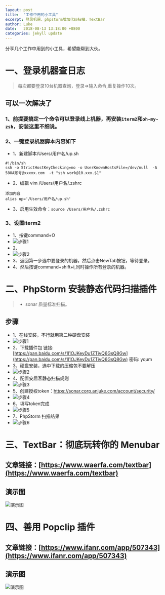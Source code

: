 ```yaml
---
layout: post
title:  "工作中用的小工具"
excerpt: 登录机器，phpstorm增加代码扫描，TextBar
author: Luke
date:   2018-08-13 13:18:00 +0800
categories: jekyll update
---   
```


分享几个工作中用到的小工具，希望能帮到大伙。

# 一、登录机器查日志

> 每次都要登录10台机器查询，登录=>输入命令,重复操作10次。

##  可以一次解决了
### 1、前提要搞定一个命令可以登录线上机器，再安装`iterm2`和`oh-my-zsh`，安装这里不细说。

### 2、一键登录机器脚本内容如下
* 1、新建脚本/Users/用户名/up.sh
```
#!/bin/sh
ssh -o StrictHostKeyChecking=no -o UserKnownHostsFile=/dev/null  -A 58OA账号@xxxxx.com  -t "ssh work@10.xxx.$1"
```

* 2、编辑 vim /Users/用户名/.zshrc
```
添加内容
alias up='/Users/用户名/up.sh'
```


* 3、启用生效命令：`source /Users/用户名/.zshrc`

### 3、设置iterm2

* 1、按键command+O
* ![步骤1](http://7vzoi7.com1.z0.glb.clouddn.com/fenxiang1.png)
* 2、
* ![步骤2](http://7vzoi7.com1.z0.glb.clouddn.com/fenxiang2-1.png)
* 3、返回第一步选中要登录的机器，然后点击NewTab按钮，等待登录。
* 4、然后按键command+shift+i,同时操作所有登录的机器。

# 二、PhpStorm 安装静态代码扫描插件

> * sonar 质量标准扫描。

## 步骤

* 1、在线安装，不行就用第二种硬盘安装
* ![步骤1](http://7vzoi7.com1.z0.glb.clouddn.com/fenxiang3.png)
* 2、下载插件包 链接: [https://pan.baidu.com/s/1l1OJKeyDu1ZTivQ6GsQ8Gw](https://pan.baidu.com/s/1l1OJKeyDu1ZTivQ6GsQ8Gw) 密码: yqum
* 3、硬盘安装，选中下载的压缩包不要解压
* ![步骤2](http://7vzoi7.com1.z0.glb.clouddn.com/fenxiang4.png)
* 4、配置安居客静态扫描规则
* ![步骤3](http://7vzoi7.com1.z0.glb.clouddn.com/fenxiang5.png)
* 5、创建授权token：https://sonar.corp.anjuke.com/account/security/
* ![步骤4](http://7vzoi7.com1.z0.glb.clouddn.com/fenxiang7.png)
* 6、填写token完成
* ![步骤5](http://7vzoi7.com1.z0.glb.clouddn.com/fenxiang6.png)
* 7、PhpStorm 扫描结果
* ![步骤6](http://7vzoi7.com1.z0.glb.clouddn.com/fenxiang8.png)

# 三、TextBar：彻底玩转你的 Menubar

## 文章链接：[https://www.waerfa.com/textbar](https://www.waerfa.com/textbar)
## 演示图
![演示图](http://7vzoi7.com1.z0.glb.clouddn.com/fenxiang9.png)
# 四、善用 Popclip 插件

## 文章链接：[https://www.ifanr.com/app/507343](https://www.ifanr.com/app/507343)
## 演示图
![演示图](http://7vzoi7.com1.z0.glb.clouddn.com/fenxiang10.jpg)
